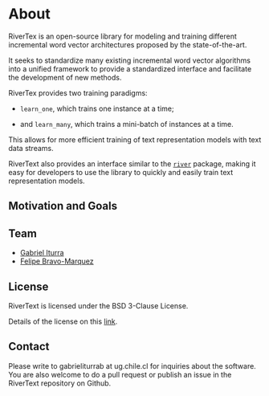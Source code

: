 # About

RiverTex is an open-source library for modeling and training different incremental word vector architectures proposed by the state-of-the-art.

It seeks to standardize many existing incremental word vector algorithms into a unified framework to provide a standardized
interface and facilitate the development of new methods.

RiverTex provides two training paradigms:

* `learn_one`, which trains one instance at a time;

* and `learn_many`, which trains a mini-batch of instances at a time.

This allows for more efficient training of text representation models with text data streams.

RiverText also provides an interface similar to the [`river`](https://riverml.xyz/0.14.0/) package, making it easy for developers to use the library to quickly and easily train text representation models.

## Motivation and Goals


## Team


* [Gabriel Iturra](hhttps://giturra.cl/)
* [Felipe Bravo-Marquez](https://felipebravom.com/)


## License

RiverText is licensed under the BSD 3-Clause License.

Details of the license on this [link](https://github.com/dccuchile/rivertext/blob/main/LICENSE).


## Contact

Please write to gabrieliturrab at ug.chile.cl for inquiries about the software. You are also welcome to do a pull request or publish an issue in the RiverText repository on Github.
